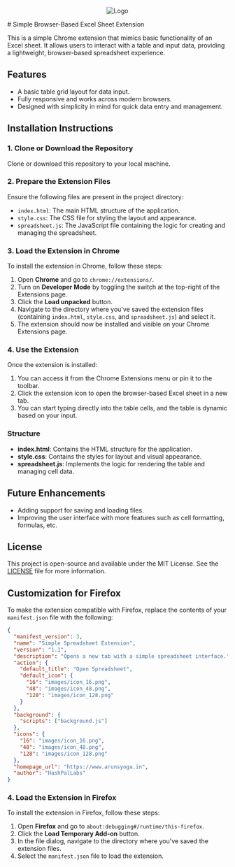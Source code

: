 <p align="center">
  <img src="https://raw.githubusercontent.com/arunwebber/simpleExcel/refs/heads/main/images/icon_128.png" alt="Logo">
</p>
# Simple Browser-Based Excel Sheet Extension

This is a simple Chrome extension that mimics basic functionality of an Excel sheet. It allows users to interact with a table and input data, providing a lightweight, browser-based spreadsheet experience.

## Features

- A basic table grid layout for data input.
- Fully responsive and works across modern browsers.
- Designed with simplicity in mind for quick data entry and management.

## Installation Instructions

### 1. Clone or Download the Repository

Clone or download this repository to your local machine.

### 2. Prepare the Extension Files

Ensure the following files are present in the project directory:

- `index.html`: The main HTML structure of the application.
- `style.css`: The CSS file for styling the layout and appearance.
- `spreadsheet.js`: The JavaScript file containing the logic for creating and managing the spreadsheet.

### 3. Load the Extension in Chrome

To install the extension in Chrome, follow these steps:

1. Open **Chrome** and go to `chrome://extensions/`.
2. Turn on **Developer Mode** by toggling the switch at the top-right of the Extensions page.
3. Click the **Load unpacked** button.
4. Navigate to the directory where you've saved the extension files (containing `index.html`, `style.css`, and `spreadsheet.js`) and select it.
5. The extension should now be installed and visible on your Chrome Extensions page.

### 4. Use the Extension

Once the extension is installed:

1. You can access it from the Chrome Extensions menu or pin it to the toolbar.
2. Click the extension icon to open the browser-based Excel sheet in a new tab.
3. You can start typing directly into the table cells, and the table is dynamic based on your input.

### Structure

- **index.html**: Contains the HTML structure for the application.
- **style.css**: Contains the styles for layout and visual appearance.
- **spreadsheet.js**: Implements the logic for rendering the table and managing cell data.


## Future Enhancements

- Adding support for saving and loading files.
- Improving the user interface with more features such as cell formatting, formulas, etc.



## License

This project is open-source and available under the MIT License. See the [LICENSE](LICENSE) file for more information.

## Customization for Firefox

To make the extension compatible with Firefox, replace the contents of your `manifest.json` file with the following:

```json
{
  "manifest_version": 3,
  "name": "Simple Spreadsheet Extension",
  "version": "1.1",
  "description": "Opens a new tab with a simple spreadsheet interface.",
  "action": {
    "default_title": "Open Spreadsheet",
    "default_icon": {
      "16": "images/icon_16.png",
      "48": "images/icon_48.png",
      "128": "images/icon_128.png"
    }
  },
  "background": {
    "scripts": ["background.js"] 
  },
  "icons": {
    "16": "images/icon_16.png",
    "48": "images/icon_48.png",
    "128": "images/icon_128.png"
  },
  "homepage_url": "https://www.arunsyoga.in",
  "author": "HashPalLabs"
}
```
### 4. Load the Extension in Firefox

To install the extension in Firefox, follow these steps:

1. Open **Firefox** and go to `about:debugging#/runtime/this-firefox`.
2. Click the **Load Temporary Add-on** button.
3. In the file dialog, navigate to the directory where you've saved the extension files.
4. Select the `manifest.json` file to load the extension.